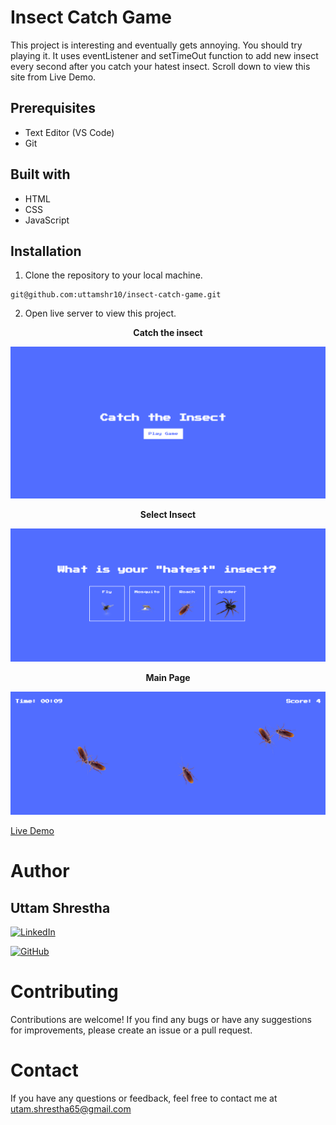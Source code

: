 # Insect Catch Game
This project is interesting and eventually gets annoying. You should try playing it. 
It uses eventListener and setTimeOut function to add new insect every second after you catch your hatest insect.
Scroll down to view this site from Live Demo.

## Prerequisites
- Text Editor (VS Code)
- Git

## Built with
- HTML
- CSS
- JavaScript

## Installation

1. Clone the repository to your local machine.
```
git@github.com:uttamshr10/insect-catch-game.git
```
2. Open live server to view this project.

<p align="center"><b>Catch the insect</b></p>

![Catch the Insect](images/first-page.png)

<p align="center"><b>Select Insect</b></p>

![Select Insect](images/second-page.png)

<p align="center"><b>Main Page</b></p>

![Main page](images/third-page.png)


[Live Demo](https://uttamshr10.github.io/insect-catch-game/)

# Author
## Uttam Shrestha
[![LinkedIn](https://img.shields.io/badge/-LinkedIn-blue?style=flat-square&logo=linkedin&logoColor=white)](https://www.linkedin.com/in/uttam-shrestha-b96032224/)
 
[![GitHub](https://img.shields.io/badge/GitHub-%23121011.svg?style=for-the-badge&logo=github&logoColor=white)](https://github.com/uttamshr10)



# Contributing

Contributions are welcome! If you find any bugs or have any suggestions for improvements, please create an issue or a pull request.

# Contact

If you have any questions or feedback, feel free to contact me at utam.shrestha65@gmail.com
